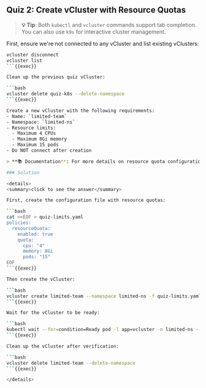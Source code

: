 ## Quiz 2: Create vCluster with Resource Quotas

> **💡 Tip**: Both `kubectl` and `vcluster` commands support tab completion. You can also use `k9s` for interactive cluster management.

First, ensure we're not connected to any vCluster and list existing vClusters:

```bash
vcluster disconnect
vcluster list
```{{exec}}

Clean up the previous quiz vCluster:

```bash
vcluster delete quiz-k8s --delete-namespace
```{{exec}}

Create a new vCluster with the following requirements:
- Name: `limited-team`
- Namespace: `limited-ns`
- Resource limits:
  - Maximum 4 CPUs
  - Maximum 8Gi memory
  - Maximum 15 pods
- Do NOT connect after creation

> **📚 Documentation**: For more details on resource quota configuration, see [vCluster Resource Quota Policies](https://www.vcluster.com/docs/vcluster/configure/vcluster-yaml/policies/resource-quota)

### Solution

<details>
<summary>click to see the answer</summary>

First, create the configuration file with resource quotas:

```bash
cat <<EOF > quiz-limits.yaml
policies:
  resourceQuota:
    enabled: true
    quota:
      cpu: "4"
      memory: 8Gi
      pods: "15"
EOF
```{{exec}}

Then create the vCluster:

```bash
vcluster create limited-team --namespace limited-ns -f quiz-limits.yaml --connect=false
```{{exec}}

Wait for the vCluster to be ready:

```bash
kubectl wait --for=condition=Ready pod -l app=vcluster -n limited-ns --timeout=120s
```{{exec}}

Clean up the vCluster after verification:

```bash
vcluster delete limited-team --delete-namespace
```{{exec}}

</details>